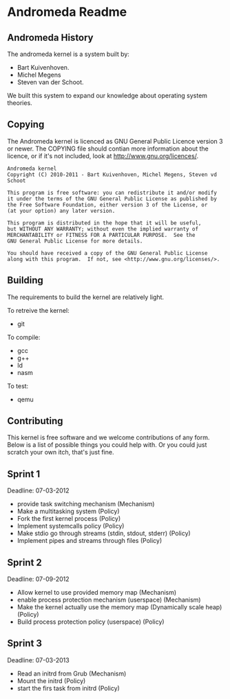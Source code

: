 Andromeda Readme
================

Andromeda History
-----------------

The andromeda kernel is a system built by:

 * Bart Kuivenhoven.
 * Michel Megens
 * Steven van der Schoot.

We built this system to expand our knowledge about operating system theories.

Copying
-------

The Andromeda kernel is licenced as GNU General Public Licence version 3 or
newer. The COPYING file should contian more information about the licence, or
if it's not included, look at http://www.gnu.org/licences/.

    Andromeda kernel
    Copyright (C) 2010-2011 - Bart Kuivenhoven, Michel Megens, Steven vd Schoot

    This program is free software: you can redistribute it and/or modify
    it under the terms of the GNU General Public License as published by
    the Free Software Foundation, either version 3 of the License, or
    (at your option) any later version.

    This program is distributed in the hope that it will be useful,
    but WITHOUT ANY WARRANTY; without even the implied warranty of
    MERCHANTABILITY or FITNESS FOR A PARTICULAR PURPOSE.  See the
    GNU General Public License for more details.

    You should have received a copy of the GNU General Public License
    along with this program.  If not, see <http://www.gnu.org/licenses/>.

Building
--------

The requirements to build the kernel are relatively light.

To retreive the kernel:

* git

To compile:

* gcc
* g++
* ld
* nasm

To test:

* qemu

Contributing
------------

This kernel is free software and we welcome contributions of any form. Below is
a list of possible things you could help with. Or you could just scratch your
own itch, that's just fine.

Sprint 1
--------

Deadline: 07-03-2012

* provide task switching mechanism (Mechanism)
* Make a multitasking system (Policy)
* Fork the first kernel process (Policy)
* Implement systemcalls policy (Policy)
* Make stdio go through streams (stdin, stdout, stderr) (Policy)
* Implement pipes and streams through files (Policy)

Sprint 2
--------

Deadline: 07-09-2012

* Allow kernel to use provided memory map (Mechanism)
* enable process protection mechanism (userspace) (Mechanism)
* Make the kernel actually use the memory map (Dynamically scale heap) (Policy)
* Build process protection policy (userspace) (Policy)

Sprint 3
--------

Deadline: 07-03-2013

* Read an initrd from Grub (Mechanism)
* Mount the initrd (Policy)
* start the firs task from initrd (Policy)